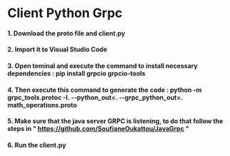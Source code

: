 # Client Python Grpc

#### 1. Download the proto file and client.py 

#### 2. Import it to Visual Studio Code

#### 3. Open teminal and execute the command to install necessary dependencies : pip install grpcio grpcio-tools

#### 4. Then execute this command to generate the code :  python -m grpc_tools.protoc -I. --python_out=. --grpc_python_out=. math_operations.proto

#### 5. Make sure that the java server GRPC is listening, to do that follow the steps in " https://github.com/SoufianeOukattou/JavaGrpc "

#### 6. Run the client.py 
